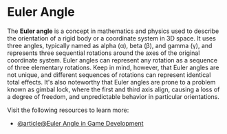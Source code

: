 # Euler Angle

The **Euler angle** is a concept in mathematics and physics used to describe the orientation of a rigid body or a coordinate system in 3D space. It uses three angles, typically named as alpha (α), beta (β), and gamma (γ), and represents three sequential rotations around the axes of the original coordinate system. Euler angles can represent any rotation as a sequence of three elementary rotations. Keep in mind, however, that Euler angles are not unique, and different sequences of rotations can represent identical total effects. It's also noteworthy that Euler angles are prone to a problem known as gimbal lock, where the first and third axis align, causing a loss of a degree of freedom, and unpredictable behavior in particular orientations.

Visit the following resources to learn more:

- [@article@Euler Angle in Game Development](https://www.gameludere.com/2020/03/12/euler-angles-hamilton-quaternions-and-video-games/)
